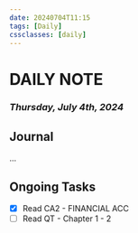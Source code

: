 ```yaml
---
date: 20240704T11:15
tags: [Daily]
cssclasses: [daily]
---
```

# DAILY NOTE
### *Thursday, July 4th, 2024*

## Journal
...

## Ongoing Tasks
- [x] Read CA2 - FINANCIAL ACC
- [ ] Read QT - Chapter 1 - 2